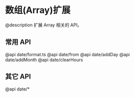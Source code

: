 ﻿数组(Array)扩展
========================================================
@description 扩展 Array 相关的 API。

常用 API
--------------------------------------------------------
@api date/format.ts
@api date/from
@api date/addDay
@api date/addMonth
@api date/clearHours

其它 API
--------------------------------------------------------
@api date/*

